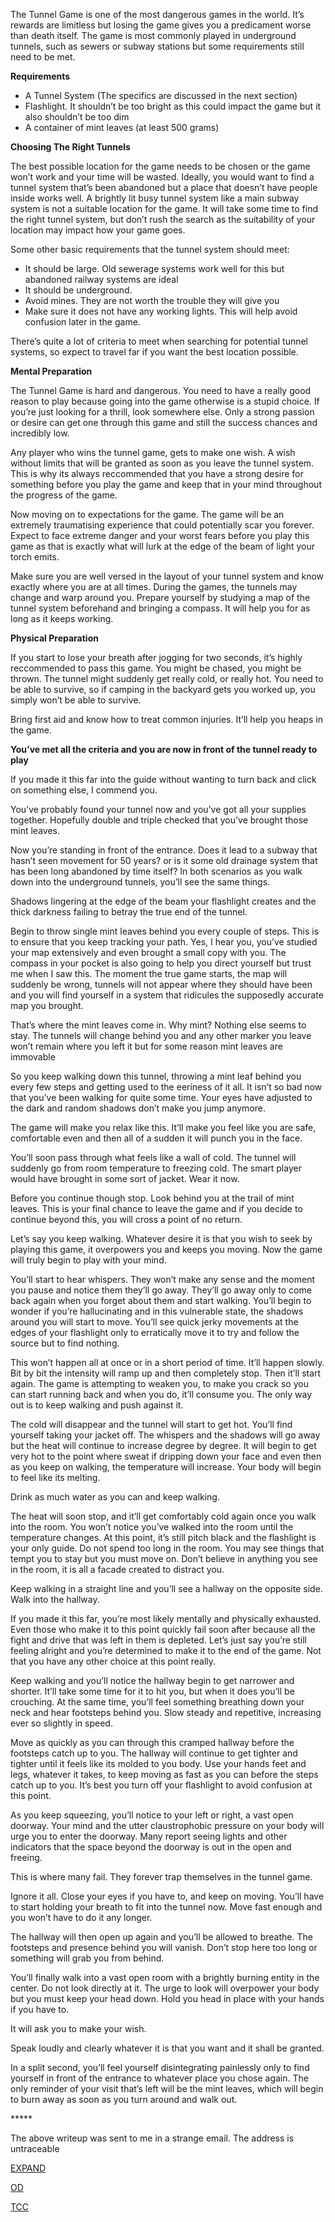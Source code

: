 The Tunnel Game is one of the most dangerous games in the world. It’s rewards are limitless but losing the game gives you a predicament worse than death itself. The game is most commonly played in underground tunnels, such as sewers or subway stations but some requirements still need to be met.

**Requirements**

* A Tunnel System (The specifics are discussed in the next section)
* Flashlight. It shouldn’t be too bright as this could impact the game but it also shouldn’t be too dim
* A container of mint leaves (at least 500 grams)

**Choosing The Right Tunnels**

The best possible location for the game needs to be chosen or the game won’t work and your time will be wasted. Ideally, you would want to find a tunnel system that’s been abandoned but a place that doesn’t have people inside works well. A brightly lit busy tunnel system like a main subway system is not a suitable location for the game. It will take some time to find the right tunnel system, but don’t rush the search as the suitability of your location may impact how your game goes.

Some other basic requirements that the tunnel system should meet:

* It should be large. Old sewerage systems work well for this but abandoned railway systems are ideal
* It should be underground.
* Avoid mines. They are not worth the trouble they will give you
* Make sure it does not have any working lights. This will help avoid confusion later in the game.

There’s quite a lot of criteria to meet when searching for potential tunnel systems, so expect to travel far if you want the best location possible.

**Mental Preparation**

The Tunnel Game is hard and dangerous. You need to have a really good reason to play because going into the game otherwise is a stupid choice. If you’re just looking for a thrill, look somewhere else. Only a strong passion or desire can get one through this game and still the success chances and incredibly low.

Any player who wins the tunnel game, gets to make one wish. A wish without limits that will be granted as soon as you leave the tunnel system. This is why its always reccommended that you have a strong desire for something before you play the game and keep that in your mind throughout the progress of the game.

Now moving on to expectations for the game. The game will be an extremely traumatising experience that could potentially scar you forever. Expect to face extreme danger and your worst fears before you play this game as that is exactly what will lurk at the edge of the beam of light your torch emits.

Make sure you are well versed in the layout of your tunnel system and know exactly where you are at all times. During the games, the tunnels may change and warp around you. Prepare yourself by studying a map of the tunnel system beforehand and bringing a compass. It will help you for as long as it keeps working.

**Physical Preparation**

If you start to lose your breath after jogging for two seconds, it’s highly reccommended to pass this game. You might be chased, you might be thrown. The tunnel might suddenly get really cold, or really hot. You need to be able to survive, so if camping in the backyard gets you worked up, you simply won’t be able to survive.

Bring first aid and know how to treat common injuries. It’ll help you heaps in the game.

**You’ve met all the criteria and you are now in front of the tunnel ready to play**

If you made it this far into the guide without wanting to turn back and click on something else, I commend you.

You’ve probably found your tunnel now and you’ve got all your supplies together. Hopefully double and triple checked that you’ve brought those mint leaves.

Now you’re standing in front of the entrance. Does it lead to a subway that hasn’t seen movement for 50 years? or is it some old drainage system that has been long abandoned by time itself? In both scenarios as you walk down into the underground tunnels, you’ll see the same things.

Shadows lingering at the edge of the beam your flashlight creates and the thick darkness failing to betray the true end of the tunnel.

Begin to throw single mint leaves behind you every couple of steps. This is to ensure that you keep tracking your path. Yes, I hear you, you’ve studied your map extensively and even brought a small copy with you. The compass in your pocket is also going to help you direct yourself but trust me when I saw this. The moment the true game starts, the map will suddenly be wrong, tunnels will not appear where they should have been and you will find yourself in a system that ridicules the supposedly accurate map you brought.

That’s where the mint leaves come in. Why mint? Nothing else seems to stay. The tunnels will change behind you and any other marker you leave won’t remain where you left it but for some reason mint leaves are immovable

So you keep walking down this tunnel, throwing a mint leaf behind you every few steps and getting used to the eeriness of it all. It isn’t so bad now that you’ve been walking for quite some time. Your eyes have adjusted to the dark and random shadows don’t make you jump anymore.

The game will make you relax like this. It’ll make you feel like you are safe, comfortable even and then all of a sudden it will punch you in the face.

You’ll soon pass through what feels like a wall of cold. The tunnel will suddenly go from room temperature to freezing cold. The smart player would have brought in some sort of jacket. Wear it now.

Before you continue though stop. Look behind you at the trail of mint leaves. This is your final chance to leave the game and if you decide to continue beyond this, you will cross a point of no return.

Let’s say you keep walking. Whatever desire it is that you wish to seek by playing this game, it overpowers you and keeps you moving. Now the game will truly begin to play with your mind.

You’ll start to hear whispers. They won’t make any sense and the moment you pause and notice them they’ll go away. They’ll go away only to come back again when you forget about them and start walking. You’ll begin to wonder if you’re hallucinating and in this vulnerable state, the shadows around you will start to move. You’ll see quick jerky movements at the edges of your flashlight only to erratically move it to try and follow the source but to find nothing.

This won’t happen all at once or in a short period of time. It’ll happen slowly. Bit by bit the intensity will ramp up and then completely stop. Then it’ll start again. The game is attempting to weaken you, to make you crack so you can start running back and when you do, it’ll consume you. The only way out is to keep walking and push against it.

The cold will disappear and the tunnel will start to get hot. You’ll find yourself taking your jacket off. The whispers and the shadows will go away but the heat will continue to increase degree by degree. It will begin to get very hot to the point where sweat if dripping down your face and even then as you keep on walking, the temperature will increase. Your body will begin to feel like its melting.

Drink as much water as you can and keep walking.

The heat will soon stop, and it’ll get comfortably cold again once you walk into the room. You won’t notice you’ve walked into the room until the temperature changes. At this point, it’s still pitch black and the flashlight is your only guide. Do not spend too long in the room. You may see things that tempt you to stay but you must move on. Don’t believe in anything you see in the room, it is all a facade created to distract you.

Keep walking in a straight line and you’ll see a hallway on the opposite side. Walk into the hallway.

If you made it this far, you’re most likely mentally and physically exhausted. Even those who make it to this point quickly fail soon after because all the fight and drive that was left in them is depleted. Let’s just say you’re still feeling alright and you’re determined to make it to the end of the game. Not that you have any other choice at this point really.

Keep walking and you’ll notice the hallway begin to get narrower and shorter. It’ll take some time for it to hit you, but when it does you’ll be crouching. At the same time, you’ll feel something breathing down your neck and hear footsteps behind you. Slow steady and repetitive, increasing ever so slightly in speed.

Move as quickly as you can through this cramped hallway before the footsteps catch up to you. The hallway will continue to get tighter and tighter until it feels like its molded to you body. Use your hands feet and legs, whatever it takes, to keep moving as fast as you can before the steps catch up to you. It’s best you turn off your flashlight to avoid confusion at this point.

As you keep squeezing, you’ll notice to your left or right, a vast open doorway. Your mind and the utter claustrophobic pressure on your body will urge you to enter the doorway. Many report seeing lights and other indicators that the space beyond the doorway is out in the open and freeing.

This is where many fail. They forever trap themselves in the tunnel game.

Ignore it all. Close your eyes if you have to, and keep on moving. You’ll have to start holding your breath to fit into the tunnel now. Move fast enough and you won’t have to do it any longer.

The hallway will then open up again and you’ll be allowed to breathe. The footsteps and presence behind you will vanish. Don’t stop here too long or something will grab you from behind.

You’ll finally walk into a vast open room with a brightly burning entity in the center. Do not look directly at it. The urge to look will overpower your body but you must keep your head down. Hold you head in place with your hands if you have to.

It will ask you to make your wish.

Speak loudly and clearly whatever it is that you want and it shall be granted.

In a split second, you’ll feel yourself disintegrating painlessly only to find yourself in front of the entrance to whatever place you chose again. The only reminder of your visit that’s left will be the mint leaves, which will begin to burn away as soon as you turn around and walk out.

\*\*\*\*\*

The above writeup was sent to me in a strange email. The address is untraceable

[EXPAND](https://www.reddit.com/r/notneccesarily/comments/goyxvy/welcome_to_the_subreddit_click_here_to_see_the/)

[OD](https://www.reddit.com/r/Odd_directions/)

[TCC](https://www.reddit.com/r/TheCrypticCompendium/)